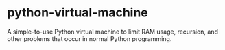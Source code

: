# python-virtual-machine
A simple-to-use Python virtual machine to limit RAM usage, recursion, and other problems that occur in normal Python programming.
